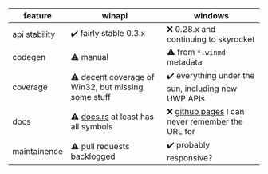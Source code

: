 | feature       | winapi                                                             | windows |
| ------------- | ------------------------------------------------------------------ | ------- |
| api stability | ✔️ fairly stable 0.3.x                                            | ❌ 0.28.x and continuing to skyrocket
| codegen       | ⚠️ manual                                                         | ⚠️ from `*.winmd` metadata |
| coverage      | ⚠️ decent coverage of Win32, but missing some stuff               | ✔️ everything under the sun, including new UWP APIs
| docs          | ⚠️ [docs.rs](https://docs.rs/winapi/) at least has all symbols    | ❌ [github pages](https://microsoft.github.io/windows-docs-rs/doc/windows/) I can never remember the URL for |
| maintainence  | ⚠️ pull requests backlogged                                       | ✔️ probably responsive? |
